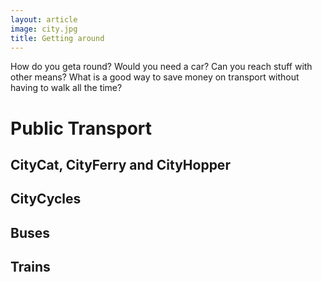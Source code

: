 ```yaml
---
layout: article
image: city.jpg
title: Getting around
---
```


How do you geta round?
Would you need a car?
Can you reach stuff with other means?
What is a good way to save money on transport without having to walk
all the time?

# Public Transport

## CityCat, CityFerry and CityHopper

## CityCycles

## Buses

## Trains